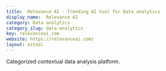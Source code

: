 ```yaml
---
title:  Relevance AI - Trending AI tool for Data analytics
display_name:  Relevance AI
category: Data analytics
category_slug: data-analytics
key: relevanceai_com
website: https://relevanceai.com/
layout: aitool
---
```


Categorized contextual data analysis platform.
